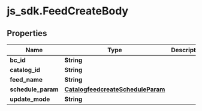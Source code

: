 # js_sdk.FeedCreateBody

## Properties
Name | Type | Description | Notes
------------ | ------------- | ------------- | -------------
**bc_id** | **String** |  | [required] 
**catalog_id** | **String** |  | [required] 
**feed_name** | **String** |  | [required] 
**schedule_param** | [**CatalogfeedcreateScheduleParam**](CatalogfeedcreateScheduleParam.md) |  | [optional] 
**update_mode** | **String** |  | [required] 
